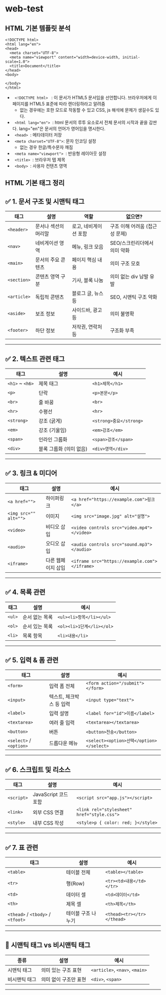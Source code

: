 # web-test

## HTML 기본 템플릿 분석

```
<!DOCTYPE html>
<html lang="en">
<head>
  <meta charset="UTF-8">
  <meta name="viewport" content="width=device-width, initial-scale=1.0">
  <title>Document</title>
</head>
<body>
  
</body>
</html> 
```

* <code> \<!DOCTYPE html> </code> : 이 문서가 HTML5 문서임을 선언합니다. 브라우저에게 이 페이지를 HTML5 표준에 따라 렌더링하라고 알려줌
  * 없는 경우에는 호한 모드로 작동할 수 있고 CSS, js 해석에 문제가 생길수도 있다.
* <code> \<html lang="en"> </code>: html 문서의 루투 요소로서 전체 문서의 시작과 끝을 감싼다. lang="en"은 문서의 언어가 영어임을 명시한다.
* <code> \<head> </code>: 메타데이터 저장
* <code> \<meta charset="UTF-8"></code>: 문자 인코딩 설정
  * 없는 경우 한글/특수문자 깨짐
* <code> \<meta name="viewport"> </code>: 반응형 레이아웃 설정
* <code> \<title> </code>: 브라우저 탭 제목
* <code> \<body> </code>: 사용자 컨텐츠 영역

## HTML 기본 태그 정리

## ✅ 1. 문서 구조 및 시맨틱 태그

| 태그 | 설명 | 역할 | 없으면? |
|------|------|------|---------|
| `<header>` | 문서나 섹션의 머리말 | 로고, 네비게이션 포함 | 구조 이해 어려움 (접근성 문제) |
| `<nav>` | 네비게이션 영역 | 메뉴, 링크 모음 | SEO/스크린리더에서 의미 약화 |
| `<main>` | 문서의 주요 콘텐츠 | 페이지 핵심 내용 | 의미 구조 모호 |
| `<section>` | 콘텐츠 영역 구분 | 기사, 블록 나눔 | 의미 없는 div 남발 유발 |
| `<article>` | 독립적 콘텐츠 | 블로그 글, 뉴스 등 | SEO, 시맨틱 구조 약화 |
| `<aside>` | 보조 정보 | 사이드바, 광고 등 | 의미 불명확 |
| `<footer>` | 하단 정보 | 저작권, 연락처 등 | 구조화 부족 |

---

## ✅ 2. 텍스트 관련 태그

| 태그 | 설명 | 예시 |
|------|------|------|
| `<h1>` ~ `<h6>` | 제목 태그 | `<h1>제목</h1>` |
| `<p>` | 단락 | `<p>본문</p>` |
| `<br>` | 줄 바꿈 | `<br>` |
| `<hr>` | 수평선 | `<hr>` |
| `<strong>` | 강조 (굵게) | `<strong>중요</strong>` |
| `<em>` | 강조 (기울임) | `<em>강조</em>` |
| `<span>` | 인라인 그룹화 | `<span>강조</span>` |
| `<div>` | 블록 그룹화 (의미 없음) | `<div>영역</div>` |

---

## ✅ 3. 링크 & 미디어

| 태그 | 설명 | 예시 |
|------|------|------|
| `<a href="">` | 하이퍼링크 | `<a href="https://example.com">링크</a>` |
| `<img src="" alt="">` | 이미지 | `<img src="image.jpg" alt="설명">` |
| `<video>` | 비디오 삽입 | `<video controls src="video.mp4"></video>` |
| `<audio>` | 오디오 삽입 | `<audio controls src="sound.mp3"></audio>` |
| `<iframe>` | 다른 웹페이지 삽입 | `<iframe src="https://example.com"></iframe>` |

---

## ✅ 4. 목록 관련

| 태그 | 설명 | 예시 |
|------|------|------|
| `<ul>` | 순서 없는 목록 | `<ul><li>항목</li></ul>` |
| `<ol>` | 순서 있는 목록 | `<ol><li>1단계</li></ol>` |
| `<li>` | 목록 항목 | `<li>내용</li>` |

---

## ✅ 5. 입력 & 폼 관련

| 태그 | 설명 | 예시 |
|------|------|------|
| `<form>` | 입력 폼 전체 | `<form action="/submit"></form>` |
| `<input>` | 텍스트, 체크박스 등 입력 | `<input type="text">` |
| `<label>` | 입력 설명 | `<label for="id">이름</label>` |
| `<textarea>` | 여러 줄 입력 | `<textarea></textarea>` |
| `<button>` | 버튼 | `<button>전송</button>` |
| `<select>` / `<option>` | 드롭다운 메뉴 | `<select><option>선택</option></select>` |

---

## ✅ 6. 스크립트 및 리소스

| 태그 | 설명 | 예시 |
|------|------|------|
| `<script>` | JavaScript 코드 포함 | `<script src="app.js"></script>` |
| `<link>` | 외부 CSS 연결 | `<link rel="stylesheet" href="style.css">` |
| `<style>` | 내부 CSS 작성 | `<style>p { color: red; }</style>` |

---

## ✅ 7. 표 관련

| 태그 | 설명 | 예시 |
|------|------|------|
| `<table>` | 테이블 전체 | `<table></table>` |
| `<tr>` | 행(Row) | `<tr><td>내용</td></tr>` |
| `<td>` | 데이터 셀 | `<td>데이터</td>` |
| `<th>` | 제목 셀 | `<th>제목</th>` |
| `<thead>` / `<tbody>` / `<tfoot>` | 테이블 구조 나누기 | `<thead><tr></tr></thead>` |

---

## 🧠 시맨틱 태그 vs 비시맨틱 태그

| 종류 | 설명 | 예시 |
|------|------|------|
| 시맨틱 태그 | 의미 있는 구조 표현 | `<article>`, `<nav>`, `<main>` |
| 비시맨틱 태그 | 의미 없이 구조만 표현 | `<div>`, `<span>` |

---

